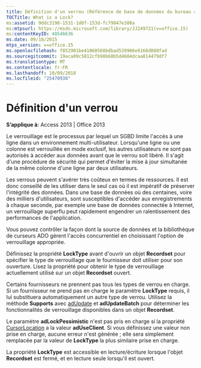 ```yaml
---
title: Définition d'un verrou (Référence de base de données du bureau access)
TOCTitle: What is a Lock?
ms:assetid: 9ddc3198-1531-1d8f-153d-fc79847e388a
ms:mtpsurl: https://msdn.microsoft.com/library/JJ249721(v=office.15)
ms:contentKeyID: 48546636
ms.date: 09/18/2015
mtps_version: v=office.15
ms.openlocfilehash: f852901be41060568bdbad539906e9166d080fad
ms.sourcegitcommit: 19aca09c5812cfb98b68b5d4604dcaa814479df7
ms.translationtype: MT
ms.contentlocale: fr-FR
ms.lasthandoff: 10/09/2018
ms.locfileid: "25470938"
---
```

# <a name="what-is-a-lock"></a>Définition d'un verrou


**S’applique à**: Access 2013 | Office 2013

Le verrouillage est le processus par lequel un SGBD limite l'accès à une ligne dans un environnement multi-utilisateur. Lorsqu'une ligne ou une colonne est verrouillée en mode exclusif, les autres utilisateurs ne sont pas autorisés à accéder aux données avant que le verrou soit libéré. Il s'agit d'une procédure de sécurité qui permet d'éviter la mise à jour simultanée de la même colonne d'une ligne par deux utilisateurs.

Les verrous peuvent s'avérer très coûteux en termes de ressources. Il est donc conseillé de les utiliser dans le seul cas où il est impératif de préserver l'intégrité des données. Dans une base de données où des centaines, voire des milliers d'utilisateurs, sont susceptibles d'accéder aux enregistrements à chaque seconde, par exemple une base de données connectée à Internet, un verrouillage superflu peut rapidement engendrer un ralentissement des performances de l'application.

Vous pouvez contrôler la façon dont la source de données et la bibliothèque de curseurs ADO gèrent l'accès concurrentiel en choisissant l'option de verrouillage appropriée.

Définissez la propriété **LockType** avant d'ouvrir un objet **Recordset** pour spécifier le type de verrouillage que le fournisseur doit utiliser pour son ouverture. Lisez la propriété pour obtenir le type de verrouillage actuellement utilisé sur un objet **Recordset** ouvert.

Certains fournisseurs ne prennent pas tous les types de verrou en charge. Si un fournisseur ne prend pas en charge le paramètre **LockType** requis, il lui substituera automatiquement un autre type de verrou. Utilisez la méthode **Supports** avec [adUpdate](supports-method-ado.md) et **adUpdateBatch** pour déterminer les fonctionnalités de verrouillage disponibles dans un objet **Recordset**.

Le paramètre **adLockPessimistic** n'est pas pris en charge si la propriété [CursorLocation](cursorlocation-property-ado.md) a la valeur **adUseClient**. Si vous définissez une valeur non prise en charge, aucune erreur n'est générée ; elle sera simplement remplacée par la valeur de **LockType** la plus similaire prise en charge.

La propriété **LockType** est accessible en lecture/écriture lorsque l'objet **Recordset** est fermé, et en lecture seule lorsqu'il est ouvert.


